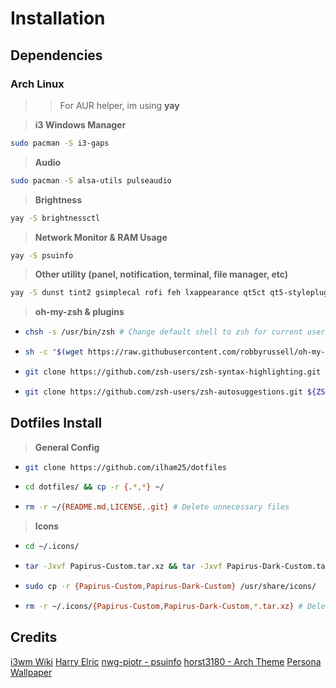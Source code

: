 # Installation

## Dependencies

### **Arch Linux**

> > For AUR helper, im using **yay**

> **i3 Windows Manager**

```bash
sudo pacman -S i3-gaps
```

> **Audio**

```bash
sudo pacman -S alsa-utils pulseaudio
```

> **Brightness**

```bash
yay -S brightnessctl
```

> **Network Monitor & RAM Usage**

```bash
yay -S psuinfo
```

> **Other utility (panel, notification, terminal, file manager, etc)**

```bash
yay -S dunst tint2 gsimplecal rofi feh lxappearance qt5ct qt5-styleplugins lxsession xautolock rxvt-unicode-patched xclip scrot thunar thunar-archive-plugin thunar-media-tags-plugin thunar-volman tumbler w3m geany nano vim viewnior pavucontrol parcellite neofetch htop picom gtk2-perl zsh zsh-completions imagemagick playerctl networkmanager-dmenu
```

> **oh-my-zsh & plugins**

- ```bash
  chsh -s /usr/bin/zsh # Change default shell to zsh for current user
  ```

- ```bash
  sh -c "$(wget https://raw.githubusercontent.com/robbyrussell/oh-my-zsh/master/tools/install.sh -O -)"
  ```

- ```bash
  git clone https://github.com/zsh-users/zsh-syntax-highlighting.git ${ZSH_CUSTOM:-~/.oh-my-zsh/custom}/plugins/zsh-syntax-highlighting
  ```

- ```bash
  git clone https://github.com/zsh-users/zsh-autosuggestions.git ${ZSH_CUSTOM:-~/.oh-my-zsh/custom}/plugins/zsh-autosuggestions
  ```

## Dotfiles Install

> **General Config**

- ```bash
  git clone https://github.com/ilham25/dotfiles
  ```

- ```bash
  cd dotfiles/ && cp -r {.*,*} ~/
  ```

- ```bash
  rm -r ~/{README.md,LICENSE,.git} # Delete unnecessary files
  ```

> **Icons**

- ```bash
  cd ~/.icons/
  ```
- ```bash
  tar -Jxvf Papirus-Custom.tar.xz && tar -Jxvf Papirus-Dark-Custom.tar.xz
  ```

- ```bash
  sudo cp -r {Papirus-Custom,Papirus-Dark-Custom} /usr/share/icons/
  ```

- ```bash
  rm -r ~/.icons/{Papirus-Custom,Papirus-Dark-Custom,*.tar.xz} # Delete unnecessary files
  ```

## Credits

[i3wm Wiki](https://i3wm.org/docs/userguide.html)
[Harry Elric](https://github.com/owl4ce/)
[nwg-piotr - psuinfo](https://github.com/nwg-piotr)
[horst3180 - Arch Theme](https://github.com/horst3180/arc-theme)
[Persona Wallpaper](https://wall.alphacoders.com/big.php?i=756850)

```

```

```

```

